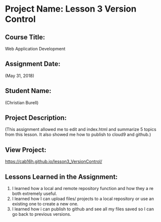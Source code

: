 # Project Name:  Lesson 3 Version Control


## Course Title:
Web Application Development

## Assignment Date:  
(May 31, 2018)

## Student Name:  
(Christian Burell)

## Project Description:
(This assignment allowed me to edit and index.html and summarize 5 topics from this lesson. It also showed me how to publish to cloud9 and github.)

## View Project:
 https://cab16h.github.io/lesson3_VersionControl/



## Lessons Learned in the Assignment:
1. I learned how a local and remote repository function and how they a re both extremely useful.
2. I learned how I can upload files/ projects to a local repository or use an existing one to create a new one.
3. I learned how i can publish to github and see all my files saved so I can go back to previous versions.

